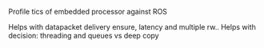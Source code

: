 Profile tics of embedded processor against ROS

Helps with datapacket delivery ensure, latency and multiple rw..
Helps with decision: threading and queues vs deep copy

